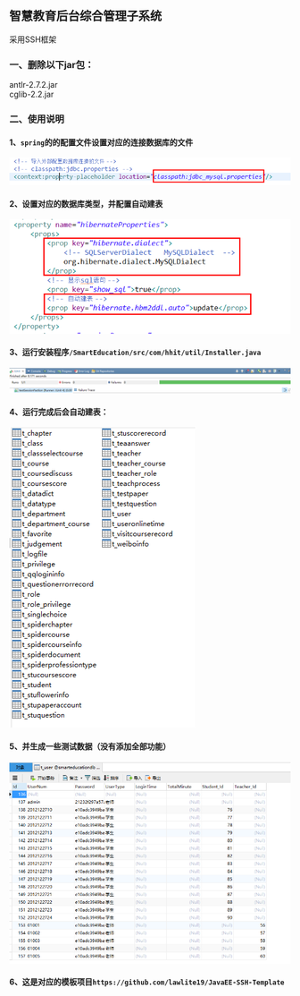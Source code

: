 ## 智慧教育后台综合管理子系统
采用SSH框架 
### 一、删除以下jar包：   
antlr-2.7.2.jar   
cglib-2.2.jar  

### 二、使用说明
#### 1、`spring`的的配置文件设置对应的连接数据库的文件
![enter description here][1]
#### 2、设置对应的数据库类型，并配置自动建表
![enter description here][2]
#### 3、运行安装程序`/SmartEducation/src/com/hhit/util/Installer.java`  
![enter description here][3]
#### 4、运行完成后会自动建表：
![enter description here][4]
#### 5、并生成一些测试数据（没有添加全部功能）
![enter description here][5]
#### 6、这是对应的模板项目`https://github.com/lawlite19/JavaEE-SSH-Template`

  [1]: ./images/01.png "01.png"
  [2]: ./images/02.png "02.png"
  [3]: ./images/03.png "03.png"
  [4]: ./images/04.png "04.png"
  [5]: ./images/05.png "05.png"